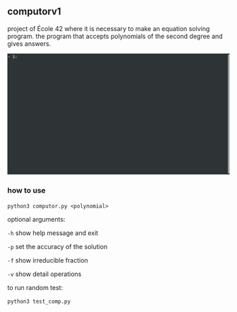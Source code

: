 ## computorv1

project of École 42 where it is necessary to make an equation solving program. the program that accepts polynomials of the second degree and gives answers.

![](comp1.gif)

### how to use
```
python3 computor.py <polynomial>
```
optional arguments:

`-h` show help message and exit

`-p` <int> set the accuracy of the solution

`-f` show irreducible fraction

`-v` show detail operations

to run random test:

```
python3 test_comp.py
```
